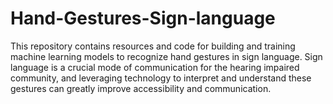# Hand-Gestures-Sign-language
This repository contains resources and code for building and training machine learning models to recognize hand gestures in sign language. Sign language is a crucial mode of communication for the hearing impaired community, and leveraging technology to interpret and understand these gestures can greatly improve accessibility and communication.
